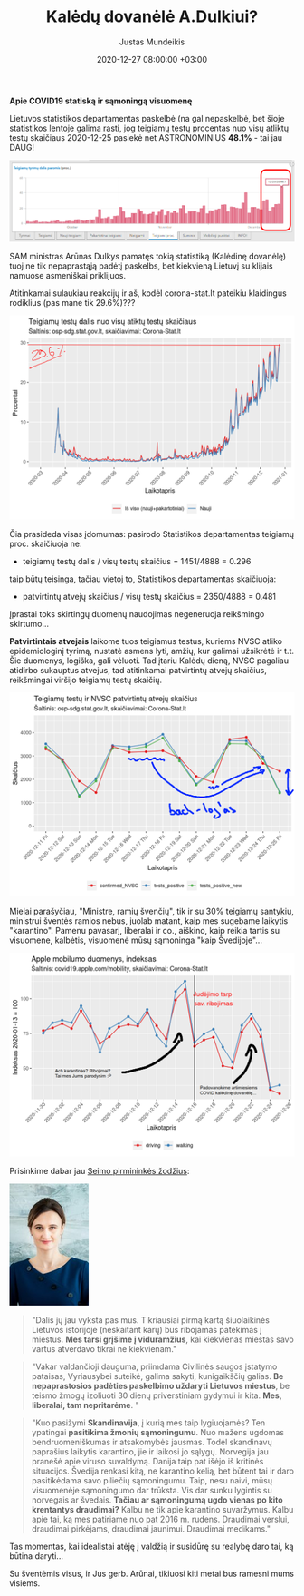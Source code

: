 ﻿---
title: "Kalėdų dovanėlė A.Dulkiui?"
date: 2020-12-27 08:00:00 +03:00
author: Justas Mundeikis
layout: post
comments: true
citation: true
image:  /assets/2020/12/27/img.png
thumbnail: /assets/2020/12/27/thumb.img.png
categories:
  - COVID19
tags:
  - statistika
---

**Apie COVID19 statiską ir sąmoningą visuomenę**<!--more-->

Lietuvos statistikos departamentas paskelbė (na gal nepaskelbė, bet šioje [statistikos lentoje galima rasti](https://osp.maps.arcgis.com/apps/MapSeries/index.html?appid=c6bc9659a00449239eb3bde062d23caa), jog teigiamų testų procentas nuo visų atliktų testų skaičiaus 2020-12-25 pasiekė net ASTRONOMINIUS **48.1%** - tai jau DAUG!

![](/assets/2020/12/27/4.png)

SAM ministras Arūnas Dulkys pamatęs tokią statistiką (Kalėdinę dovanėlę) tuoj ne tik nepaprastąją padėtį paskelbs, bet kiekvieną Lietuvį su klijais namuose asmeniškai priklijuos.

Atitinkamai sulaukiau reakcijų ir aš, kodėl corona-stat.lt pateikiu klaidingus rodiklius (pas mane tik 29.6%)???

![](/assets/2020/12/27/1.png)

Čia prasideda visas įdomumas: pasirodo Statistikos departamentas teigiamų proc. skaičiuoja ne:

* teigiamų testų dalis /  visų testų skaičius = 1451/4888 = 0.296

taip būtų teisinga, tačiau vietoj to, Statistikos departamentas skaičiuoja:

* patvirtintų atvejų skaičius / visų testų skaičius = 2350/4888 = 0.481

Įprastai toks skirtingų duomenų naudojimas negeneruoja reikšmingo skirtumo...

**Patvirtintais atvejais** laikome tuos teigiamus testus, kuriems NVSC atliko epidemiologinį tyrimą, nustatė asmens lyti, amžių, kur galimai užsikrėtė ir t.t.  Šie duomenys, logiška, gali vėluoti. Tad įtariu Kalėdų dieną, NVSC pagaliau atidirbo sukauptus atvejus, tad atitinkamai patvirtintų atvejų skaičius, reikšmingai viršijo teigiamų testų skaičių.

![](/assets/2020/12/27/2.png)

Mielai parašyčiau, "Ministre, ramių švenčių", tik ir su 30% teigiamų santykiu, ministrui šventės ramios nebus, juolab matant, kaip mes sugebame laikytis "karantino".
Pamenu pavasarį, liberalai ir co., aiškino, kaip reikia tartis su visuomene, kalbėtis, visuomenė mūsų sąmoninga "kaip Švedijoje"...

![](/assets/2020/12/27/3.png)

Prisinkime dabar jau [Seimo pirmininkės žodžius](https://www.lrt.lt/naujienos/pozicija/679/1161404/viktorija-cmilyte-nielsen-isgyvename-liepiamosios-demokratijos-pika-kuo-tai-gresia):

![](/assets/2020/12/27/viktorija_cmilyte_nielsen.jpeg)


>"Dalis jų jau vyksta pas mus. Tikriausiai pirmą kartą šiuolaikinės Lietuvos istorijoje (neskaitant karų) bus ribojamas patekimas į miestus. **Mes tarsi grįšime į viduramžius**, kai kiekvienas miestas savo vartus atverdavo tikrai ne kiekvienam."


>"Vakar valdančioji dauguma, priimdama Civilinės saugos įstatymo pataisas, Vyriausybei suteikė, galima sakyti, kunigaikščių galias. **Be nepaprastosios padėties paskelbimo uždaryti Lietuvos miestus**, be teismo žmogų izoliuoti 30 dienų priverstiniam gydymui ir kita. **Mes, liberalai, tam nepritarėme**. "

>"Kuo pasižymi **Skandinavija**, į kurią mes taip lygiuojamės? Ten ypatingai **pasitikima žmonių sąmoningumu**. Nuo mažens ugdomas bendruomeniškumas ir atsakomybės jausmas. Todėl skandinavų paprašius laikytis karantino, jie ir laikosi jo sąlygų. Norvegija jau pranešė apie viruso suvaldymą. Danija taip pat išėjo iš kritinės situacijos. Švedija renkasi kitą, ne karantino kelią, bet būtent tai ir daro pasitikėdama savo piliečių sąmoningumu.
Taip, nesu naivi, mūsų visuomenėje sąmoningumo dar trūksta. Vis dar sunku lygintis su norvegais ar švedais. **Tačiau ar sąmoningumą ugdo vienas po kito krentantys draudimai?** Kalbu ne tik apie karantino suvaržymus. Kalbu apie tai, ką mes patiriame nuo pat 2016 m. rudens. Draudimai verslui, draudimai pirkėjams, draudimai jaunimui. Draudimai medikams."

Tas momentas, kai idealistai atėję į valdžią ir susidūrę su realybę daro tai, ką būtina daryti...

Su šventėmis visus, ir Jus gerb. Arūnai, tikiuosi kiti metai bus ramesni mums visiems.
